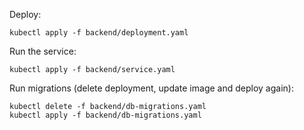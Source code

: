 Deploy:
```
kubectl apply -f backend/deployment.yaml
```
Run the service:
```
kubectl apply -f backend/service.yaml
```
Run migrations (delete deployment, update image and deploy again):
```
kubectl delete -f backend/db-migrations.yaml
kubectl apply -f backend/db-migrations.yaml
```